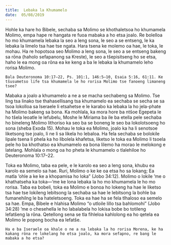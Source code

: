 ```yaml
---
title:  Lebaka la Khumamelo
date:  05/08/2019
---
```


Hohle ka hare ho Bibele, sechaba sa Molimo se khothaletsoa ho khumamela Molimo, empa hape re hangata re fuoa mabaka a ho etsa joalo. Re bolelloa ho mo khumamela lebaka la seo a leng sona, le seo a se entseng, le ka lebaka la limelo tsa hae tse ngata. Hara tsena ke molemo oa hae, le toka, le mohau. Ha re hopotsoa seo Molimo a leng sona, le seo a se entseng bakeng sa rōna (haholo sefapanong sa Kreste), le seo a tšepisitseng ho se etsa, haho le ea mong oa rōna ea ke keng a ba le lebaka la khumamelo leho rorisa Molimo.

`Bala Deuteronoma 10:17–22, Ps. 101:1, 146:5–10, Esaia 5:16, 61:11. Ke tšusumetso life tsa khumamela le ho rorisa Molimo tse fanoeng limaneng tsee?`

Mabaka a joalo a khumamelo a ne a se macha sechabeng sa Molimo. Tse ling tsa linako tse thahasellisang tsa khumamelo ea sechaba se secha se sa tsoa lokolloa sa Iseraele li etsahetse e le karabo ka lebaka la ho jela-phate ha Molimo bakeng sa bona. Ka mohlala, ka mora hore ba ntšoe Egepeta le ho tšela leoatle le lefubelu, Moshe le Miriama ba ile ba etella pele sechaba ho bineleng Molimo lithoriso ka seo ba se boneng le seo ba lokolotsoeng ho sona (sheba Exoda 15). Mohau le toka ea Molimo, joalo ka ha li senotsoe liketsong tse joalo, li ne li sa likela ho lebaloa. Ha fela sechaba se bolokile lipale tsena li phela ka ho libolela khafetsa, liketso le toka ea Molimo li tsoela pele ho ba khothatso ea khumamelo ea bona lilemo ha morao le melokong e latelang. Mohlala o mong oa ho pheta le khumamelo o tlalehiloe ho Deuteronoma 10:17–22.

Toka ea Molimo, taba ea pele, e le karolo ea seo a leng sona, khubu ea karolo ea semelo sa hae. Ruri, Molimo o ke ke oa etsa ho sa lokang; Ea matla ’ohle a ke ke a khopamisa ho loka” (Jobo 34:12). Molimo o lokile ’me o khathatseha ka toka—’me ke lona lebaka la ho mo khumamela le ho mo rorisa. Taba ea bobeli, toka ea Molimo e bonoa ho lokeng ha hae le liketso tsa hae tse lokileng lebitsong la sechaba sa hae le lebitsong la bohle ba fumanehilng le ba hateletsoeng. Toka ea hae ha se fela tlhaloso ea semelo sa hae. Empa, Bibele e hlahisa Molimo “o utloile lillo tsa bahlomohi” (Jobo 34:28) ’me o chesehella le ho labalabela ho lokisa bobe bo totileng lefatšeng la rōna. Qetellong sena se tla fihleloa kahlolong ea ho qetela ea Molimo le popong bocha ea lefatše.

`Ha e ba Iseraele oa khale o ne a na lebaka la ho rorisa Morena, ke ha kakang rōna re lokelang ho etsa joalo, ka mora sefapno, re bang le mabaka a ho etsa?`
